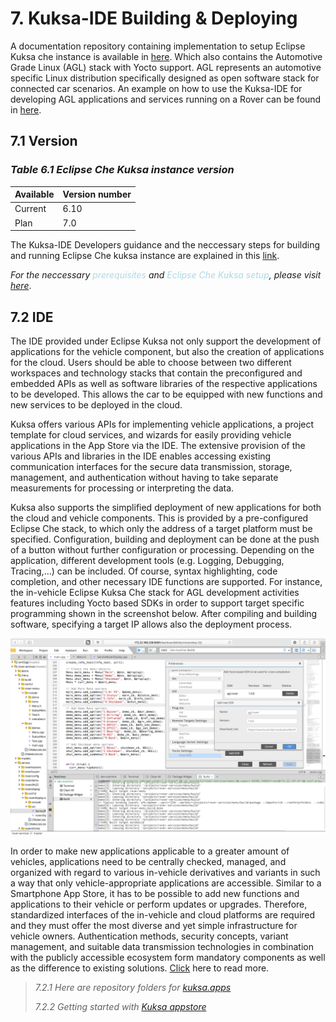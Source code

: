 # **7. Kuksa-IDE Building & Deploying**

A documentation repository containing implementation to setup Eclipse Kuksa che instance is available in [here](https://github.com/eclipse/kuksa.ide). Which also contains the Automotive Grade Linux (AGL) stack with Yocto support. AGL represents an automotive specific Linux distribution specifically designed as open software stack for connected car scenarios. An example on how to use the Kuksa-IDE for developing AGL applications and services running on a Rover can be found in [here](https://wiki.eclipse.org/APP4MC/Rover).

## 7.1 Version
### *Table 6.1 Eclipse Che Kuksa instance version*
   |Available|Version number|
   |---------|--------------|
   |Current  |6.10|
   |Plan     |7.0|

The Kuksa-IDE Developers guidance and the neccessary steps for building and running Eclipse Che kuksa instance are explained in this [link](https://kuksa-che-ide.readthedocs.io/en/latest/).

 *For the neccessary <span style="color:lightblue">prerequisites</span> and <span style="color:lightblue">Eclipse Che Kuksa setup</span>, please visit  [here](https://github.com/eclipse/kuksa.ide)*.

## 7.2 IDE

The IDE provided under Eclipse Kuksa not only support the development of applications for the vehicle component, but also the creation of applications for the cloud. Users should be able to choose between two different workspaces and technology stacks that contain the preconfigured and embedded APIs as well as software libraries of the respective applications to be developed. This allows the car to be equipped with new functions and new services to be deployed in the cloud.

Kuksa offers various APIs for implementing vehicle applications, a project template for cloud services, and wizards for easily providing vehicle applications in the App Store via the IDE. The extensive provision of the various APIs and libraries in the IDE enables accessing existing communication interfaces for the secure data transmission, storage, management, and authentication without having to take separate measurements for processing or interpreting the data.

Kuksa also supports the simplified deployment of new applications for both the cloud and vehicle components. This is provided by a pre-configured Eclipse Che stack, to which only the address of a target platform must be specified. Configuration, building and deployment can be done at the push of a button without further configuration or processing. Depending on the application, different development tools (e.g. Logging, Debugging, Tracing,...) can be included. Of course, syntax highlighting, code completion, and other necessary IDE functions are supported. For instance, the in-vehicle Eclipse Kuksa Che stack for AGL development activities features including Yocto based SDKs in order to support target specific programming shown in the screenshot below. After compiling and building software, specifying a target IP allows also the deployment process.

![Kuksa_IDE screenshot](../ImageFile/Kuksa_IDE.png)

In order to make new applications applicable to a greater amount of vehicles, applications need to be centrally checked, managed, and organized with regard to various in-vehicle derivatives and variants in such a way that only vehicle-appropriate applications are accessible. Similar to a Smartphone App Store, it has to be possible to add new functions and applications to their vehicle or perform updates or upgrades. Therefore, standardized interfaces of the in-vehicle and cloud platforms are required and they must offer the most diverse and yet simple infrastructure for vehicle owners. Authentication methods, security concepts, variant management, and suitable data transmission technologies in combination with the publicly accessible ecosystem form mandatory components as well as the difference to existing solutions. [Click](https://www.eclipse.org/community/eclipse_newsletter/2018/july/kuksa.php) here to read more.
> *7.2.1 Here are repository folders for [kuksa.apps](https://github.com/eclipse/kuksa.apps)*
> 
> *7.2.2 Getting started with [Kuksa appstore](https://github.com/eclipse/kuksa.cloud/tree/master/kuksa-appstore)*